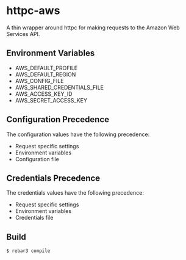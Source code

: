 httpc-aws
=========

A thin wrapper around httpc for making requests to the Amazon Web Services API.

Environment Variables
---------------------
- AWS_DEFAULT_PROFILE
- AWS_DEFAULT_REGION
- AWS_CONFIG_FILE
- AWS_SHARED_CREDENTIALS_FILE 
- AWS_ACCESS_KEY_ID
- AWS_SECRET_ACCESS_KEY

Configuration Precedence
------------------------
The configuration values have the following precedence:

- Request specific settings
- Environment variables
- Configuration file

Credentials Precedence
----------------------
The credentials values have the following precedence:

- Request specific settings
- Environment variables
- Credentials file


Build
-----

    $ rebar3 compile
